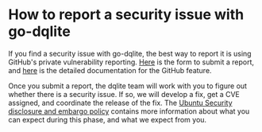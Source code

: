 # How to report a security issue with go-dqlite

If you find a security issue with go-dqlite, the best way to report it is using
GitHub's private vulnerability reporting. [Here][advisory] is the form to
submit a report, and [here][docs] is the detailed documentation for the GitHub
feature.

Once you submit a report, the dqlite team will work with you to figure out
whether there is a security issue. If so, we will develop a fix, get a CVE
assigned, and coordinate the release of the fix. The [Ubuntu Security
disclosure and embargo policy][policy] contains more information about what you
can expect during this phase, and what we expect from you.

[advisory]: https://github.com/canonical/go-dqlite/security/advisories/new
[docs]: https://docs.github.com/en/code-security/security-advisories/guidance-on-reporting-and-writing-information-about-vulnerabilities/privately-reporting-a-security-vulnerability
[policy]: https://ubuntu.com/security/disclosure-policy
